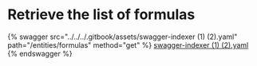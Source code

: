 # Retrieve the list of formulas

{% swagger src="../../../.gitbook/assets/swagger-indexer (1) (2).yaml" path="/entities/formulas" method="get" %}
[swagger-indexer (1) (2).yaml](<../../../.gitbook/assets/swagger-indexer (1) (2).yaml>)
{% endswagger %}
